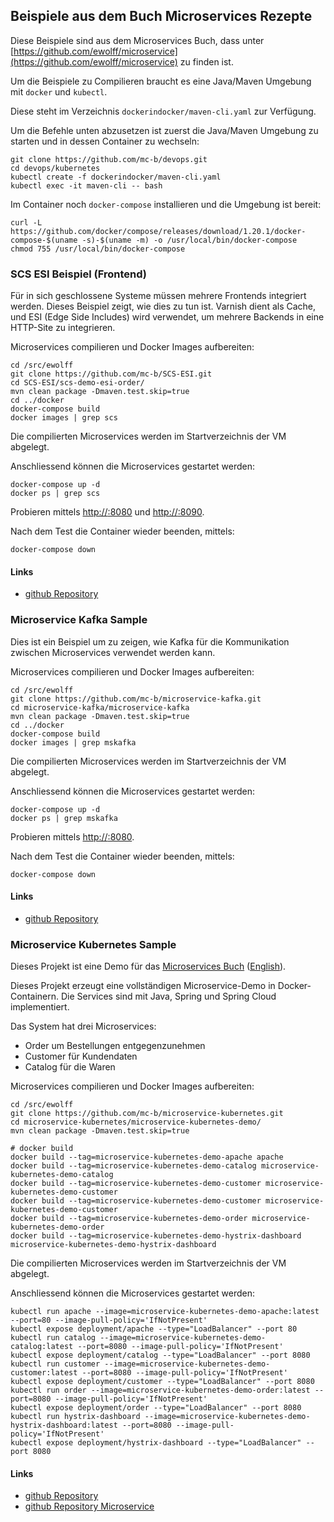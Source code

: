 Beispiele aus dem Buch Microservices Rezepte
--------------------------------------------

Diese Beispiele sind aus dem Microservices Buch, dass unter [https://github.com/ewolff/microservice](https://github.com/ewolff/microservice) zu finden ist.

Um die Beispiele zu Compilieren braucht es eine Java/Maven Umgebung mit `docker` und `kubectl`.

Diese steht im Verzeichnis `dockerindocker/maven-cli.yaml` zur Verfügung.

Um die Befehle unten abzusetzen ist zuerst die Java/Maven Umgebung zu starten und in dessen Container zu wechseln:

	git clone https://github.com/mc-b/devops.git
	cd devops/kubernetes
	kubectl create -f dockerindocker/maven-cli.yaml
	kubectl exec -it maven-cli -- bash
	
Im Container noch `docker-compose` installieren und die Umgebung ist bereit:

	curl -L https://github.com/docker/compose/releases/download/1.20.1/docker-compose-$(uname -s)-$(uname -m) -o /usr/local/bin/docker-compose
	chmod 755 /usr/local/bin/docker-compose	

### SCS ESI Beispiel (Frontend)

Für in sich geschlossene Systeme müssen mehrere Frontends integriert werden. Dieses Beispiel zeigt, wie dies zu tun ist. Varnish dient als Cache, und ESI (Edge Side Includes) wird verwendet, um mehrere Backends in eine HTTP-Site zu integrieren.

Microservices compilieren und Docker Images aufbereiten:

	cd /src/ewolff
	git clone https://github.com/mc-b/SCS-ESI.git
	cd SCS-ESI/scs-demo-esi-order/
	mvn clean package -Dmaven.test.skip=true
	cd ../docker
	docker-compose build
	docker images | grep scs

Die compilierten Microservices werden im Startverzeichnis der VM abgelegt. 	

Anschliessend können die Microservices gestartet werden:
	
	docker-compose up -d
    docker ps | grep scs
    
Probieren mittels [http://<ip NodePort>:8080](http://192.168.60.100:8080) und [http://<ip NodePort>:8090](http://192.168.60.100:8090).

Nach dem Test die Container wieder beenden, mittels:

	docker-compose down    

#### Links

* [github Repository](https://github.com/ewolff/SCS-ESI)

### Microservice Kafka Sample

Dies ist ein Beispiel um zu zeigen, wie Kafka für die Kommunikation zwischen Microservices verwendet werden kann.

Microservices compilieren und Docker Images aufbereiten:

	cd /src/ewolff
	git clone https://github.com/mc-b/microservice-kafka.git
	cd microservice-kafka/microservice-kafka
	mvn clean package -Dmaven.test.skip=true
	cd ../docker
	docker-compose build
	docker images | grep mskafka
	
Die compilierten Microservices werden im Startverzeichnis der VM abgelegt. 	

Anschliessend können die Microservices gestartet werden:
	
	docker-compose up -d
    docker ps | grep mskafka	

Probieren mittels [http://<ip NodePort>:8080](http://192.168.60.100:8080).

Nach dem Test die Container wieder beenden, mittels:

	docker-compose down       

#### Links

* [github Repository](https://github.com/ewolff/microservice-kafka)

### Microservice Kubernetes Sample

Dieses Projekt ist eine Demo für das
[Microservices Buch](http://microservices-buch.de/) ([English](http://microservices-book.com/)).

Dieses Projekt erzeugt eine vollständigen Microservice-Demo in 
Docker-Containern. Die Services sind mit Java, Spring und Spring Cloud
implementiert.

Das System hat drei Microservices:
- Order um Bestellungen entgegenzunehmen
- Customer für Kundendaten
- Catalog für die Waren

Microservices compilieren und Docker Images aufbereiten:

	cd /src/ewolff
	git clone https://github.com/mc-b/microservice-kubernetes.git
	cd microservice-kubernetes/microservice-kubernetes-demo/
	mvn clean package -Dmaven.test.skip=true
	
	# docker build
	docker build --tag=microservice-kubernetes-demo-apache apache
	docker build --tag=microservice-kubernetes-demo-catalog microservice-kubernetes-demo-catalog
	docker build --tag=microservice-kubernetes-demo-customer microservice-kubernetes-demo-customer
	docker build --tag=microservice-kubernetes-demo-customer microservice-kubernetes-demo-customer
	docker build --tag=microservice-kubernetes-demo-order microservice-kubernetes-demo-order
	docker build --tag=microservice-kubernetes-demo-hystrix-dashboard microservice-kubernetes-demo-hystrix-dashboard
   
Die compilierten Microservices werden im Startverzeichnis der VM abgelegt. 	

Anschliessend können die Microservices gestartet werden:

	kubectl run apache --image=microservice-kubernetes-demo-apache:latest --port=80 --image-pull-policy='IfNotPresent'
	kubectl expose deployment/apache --type="LoadBalancer" --port 80
	kubectl run catalog --image=microservice-kubernetes-demo-catalog:latest --port=8080 --image-pull-policy='IfNotPresent'
	kubectl expose deployment/catalog --type="LoadBalancer" --port 8080
	kubectl run customer --image=microservice-kubernetes-demo-customer:latest --port=8080 --image-pull-policy='IfNotPresent'
	kubectl expose deployment/customer --type="LoadBalancer" --port 8080
	kubectl run order --image=microservice-kubernetes-demo-order:latest --port=8080 --image-pull-policy='IfNotPresent'
	kubectl expose deployment/order --type="LoadBalancer" --port 8080
	kubectl run hystrix-dashboard --image=microservice-kubernetes-demo-hystrix-dashboard:latest --port=8080 --image-pull-policy='IfNotPresent'
	kubectl expose deployment/hystrix-dashboard --type="LoadBalancer" --port 8080
    
#### Links

* [github Repository](https://github.com/ewolff/microservice-kubernetes) 
* [github Repository Microservice](https://github.com/ewolff/microservice)   